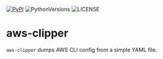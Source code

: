 [![PyPI][pypi_badge]][pypi_project] ![PythonVersions][pyversions] ![LICENSE][license_badge]

[pypi_project]: https://pypi.org/project/aws-clipper/0.0.6/
[pypi_badge]: https://img.shields.io/badge/pypi-v0.0.6-orange
[license_badge]: https://img.shields.io/badge/license-MIT-green
[pyversions]: https://img.shields.io/badge/python-3.7%20%7C%203.8%20%7C%203.9%20%7C%203.10%20%7C%203.11-blue

# aws-clipper

`aws-clipper` dumps AWS CLI config from a simple YAML file.

